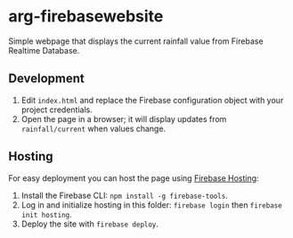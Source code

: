 # arg-firebasewebsite

Simple webpage that displays the current rainfall value from Firebase Realtime Database.

## Development

1. Edit `index.html` and replace the Firebase configuration object with your project credentials.
2. Open the page in a browser; it will display updates from `rainfall/current` when values change.

## Hosting

For easy deployment you can host the page using [Firebase Hosting](https://firebase.google.com/docs/hosting):

1. Install the Firebase CLI: `npm install -g firebase-tools`.
2. Log in and initialize hosting in this folder: `firebase login` then `firebase init hosting`.
3. Deploy the site with `firebase deploy`.
